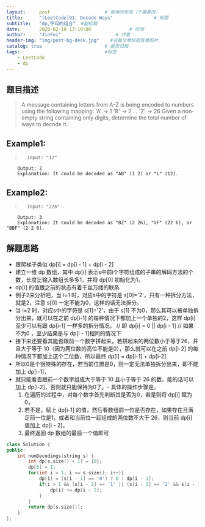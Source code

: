 ```yaml
---
layout:     post                    # 使用的布局（不需要改） 
title:      "[LeetCode]91. Decode Ways"               # 标题  
subtitle:   "dp,字母的组合"  #副标题 
date:       2020-02-18 13:19:00              # 时间 
author:     "JinFei"                    # 作者 
header-img: "img/post-bg-desk.jpg"    #这篇文章标题背景图片 
catalog: true                       # 是否归档 
tags:                               #标签     
    - LeetCode
    - dp 
---
```


## 题目描述
> A message containing letters from A-Z is being encoded to numbers using the following mapping:
    'A' -> 1
    'B' -> 2
    ...
    'Z' -> 26
    Given a non-empty string containing only digits, determine the total number of ways to decode it.

## Example1:
 
>       Input: "12"
        Output: 2
        Explanation: It could be decoded as "AB" (1 2) or "L" (12).

## Example2:
 
>       Input: "226"
        Output: 3
        Explanation: It could be decoded as "BZ" (2 26), "VF" (22 6), or "BBF" (2 2 6).

  
## 解题思路
- 跟爬梯子类似 dp[i] = dp[i - 1] + dp[i - 2]
- 建立一维 dp 数组，其中 dp[i] 表示s中前i个字符组成的子串的解码方法的个数，长度比输入数组长多多1，并将 dp[0] 初始化为1。
- dp[i] 的值跟之前的状态有着千丝万缕的联系
- 例子2来分析吧，当 i=1 时，对应s中的字符是 s[0]='2'，只有一种拆分方法，就是2，注意 s[0] 一定不能为0，这样的话无法拆分。
- 当 i=2 时，对应s中的字符是 s[1]='2'，由于 s[1] 不为0，那么其可以被单独拆分出来，就可以在之前 dp[i-1] 的每种情况下都加上一个单独的2，这样 dp[i] 至少可以有跟 dp[i-1] 一样多的拆分情况， // 即 dp[i] = 0 \|| dp[i - 1] // 如果不为0 ，至少结果是与 dp[i - 1]相同的情况下
- 接下来还要看其能否跟前一个数字拼起来，若拼起来的两位数小于等于26，并且大于等于 10（因为两位数的高位不能是0），那么就可以在之前 dp[i-2] 的每种情况下都加上这个二位数，所以最终 dp[i] = dp[i-1] + dp[i-2]
- 所以0是个很特殊的存在，若当前位置是0，则一定无法单独拆分出来，即不能加上 dp[i-1]，
- 就只能看否跟前一个数字组成大于等于 10 且小于等于 26 的数，能的话可以加上 dp[i-2]，否则就只能保持为0了。- 具体的操作步骤是，
    1. 在遍历的过程中，对每个数字首先判断其是否为0，若是则将 dp[i] 赋为0，
    2. 若不是，赋上 dp[i-1] 的值，然后看数组前一位是否存在，如果存在且满足前一位是1，或者和当前位一起组成的两位数不大于 26，则当前 dp[i] 值加上 dp[i - 2]。
    3. 最终返回 dp 数组的最后一个值即可

```C++
class Solution {
public:
    int numDecodings(string s) {
        int dp[s.size() + 1] = {0};
        dp[0] = 1;
        for(int i = 1; i <= s.size(); i++){
            dp[i] = (s[i - 1] == '0') ? 0 : dp[i - 1];
            if(i > 1 && (s[i - 2] == '1' || (s[i - 2] == '2' && s[i - 1] <= '6'))){
                dp[i] += dp[i - 2];
            }
        }
        return dp[s.size()];
    }
};
```
